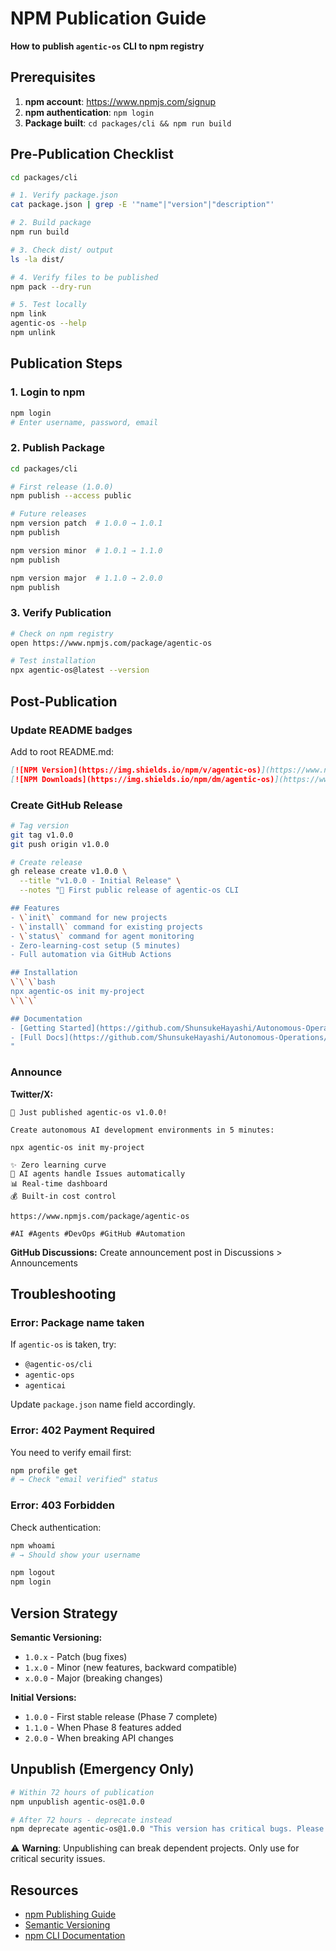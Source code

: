 # NPM Publication Guide

**How to publish `agentic-os` CLI to npm registry**

## Prerequisites

1. **npm account**: https://www.npmjs.com/signup
2. **npm authentication**: `npm login`
3. **Package built**: `cd packages/cli && npm run build`

## Pre-Publication Checklist

```bash
cd packages/cli

# 1. Verify package.json
cat package.json | grep -E '"name"|"version"|"description"'

# 2. Build package
npm run build

# 3. Check dist/ output
ls -la dist/

# 4. Verify files to be published
npm pack --dry-run

# 5. Test locally
npm link
agentic-os --help
npm unlink
```

## Publication Steps

### 1. Login to npm

```bash
npm login
# Enter username, password, email
```

### 2. Publish Package

```bash
cd packages/cli

# First release (1.0.0)
npm publish --access public

# Future releases
npm version patch  # 1.0.0 → 1.0.1
npm publish

npm version minor  # 1.0.1 → 1.1.0
npm publish

npm version major  # 1.1.0 → 2.0.0
npm publish
```

### 3. Verify Publication

```bash
# Check on npm registry
open https://www.npmjs.com/package/agentic-os

# Test installation
npx agentic-os@latest --version
```

## Post-Publication

### Update README badges

Add to root README.md:

```markdown
[![NPM Version](https://img.shields.io/npm/v/agentic-os)](https://www.npmjs.com/package/agentic-os)
[![NPM Downloads](https://img.shields.io/npm/dm/agentic-os)](https://www.npmjs.com/package/agentic-os)
```

### Create GitHub Release

```bash
# Tag version
git tag v1.0.0
git push origin v1.0.0

# Create release
gh release create v1.0.0 \
  --title "v1.0.0 - Initial Release" \
  --notes "🎉 First public release of agentic-os CLI

## Features
- \`init\` command for new projects
- \`install\` command for existing projects  
- \`status\` command for agent monitoring
- Zero-learning-cost setup (5 minutes)
- Full automation via GitHub Actions

## Installation
\`\`\`bash
npx agentic-os init my-project
\`\`\`

## Documentation
- [Getting Started](https://github.com/ShunsukeHayashi/Autonomous-Operations/blob/main/docs/GETTING_STARTED.md)
- [Full Docs](https://github.com/ShunsukeHayashi/Autonomous-Operations/tree/main/docs)
"
```

### Announce

**Twitter/X:**
```
🚀 Just published agentic-os v1.0.0!

Create autonomous AI development environments in 5 minutes:

npx agentic-os init my-project

✨ Zero learning curve
🤖 AI agents handle Issues automatically  
📊 Real-time dashboard
💰 Built-in cost control

https://www.npmjs.com/package/agentic-os

#AI #Agents #DevOps #GitHub #Automation
```

**GitHub Discussions:**
Create announcement post in Discussions > Announcements

## Troubleshooting

### Error: Package name taken

If `agentic-os` is taken, try:
- `@agentic-os/cli`
- `agentic-ops`
- `agenticai`

Update `package.json` name field accordingly.

### Error: 402 Payment Required

You need to verify email first:
```bash
npm profile get
# → Check "email verified" status
```

### Error: 403 Forbidden

Check authentication:
```bash
npm whoami
# → Should show your username

npm logout
npm login
```

## Version Strategy

**Semantic Versioning:**
- `1.0.x` - Patch (bug fixes)
- `1.x.0` - Minor (new features, backward compatible)
- `x.0.0` - Major (breaking changes)

**Initial Versions:**
- `1.0.0` - First stable release (Phase 7 complete)
- `1.1.0` - When Phase 8 features added
- `2.0.0` - When breaking API changes

## Unpublish (Emergency Only)

```bash
# Within 72 hours of publication
npm unpublish agentic-os@1.0.0

# After 72 hours - deprecate instead
npm deprecate agentic-os@1.0.0 "This version has critical bugs. Please upgrade to 1.0.1"
```

⚠️ **Warning**: Unpublishing can break dependent projects. Only use for critical security issues.

## Resources

- [npm Publishing Guide](https://docs.npmjs.com/packages-and-modules/contributing-packages-to-the-registry)
- [Semantic Versioning](https://semver.org/)
- [npm CLI Documentation](https://docs.npmjs.com/cli/)
